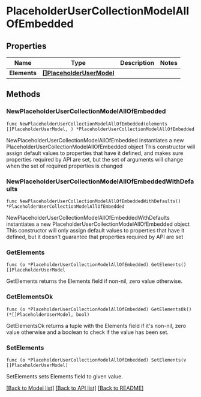 # PlaceholderUserCollectionModelAllOfEmbedded

## Properties

Name | Type | Description | Notes
------------ | ------------- | ------------- | -------------
**Elements** | [**[]PlaceholderUserModel**](PlaceholderUserModel.md) |  | 

## Methods

### NewPlaceholderUserCollectionModelAllOfEmbedded

`func NewPlaceholderUserCollectionModelAllOfEmbedded(elements []PlaceholderUserModel, ) *PlaceholderUserCollectionModelAllOfEmbedded`

NewPlaceholderUserCollectionModelAllOfEmbedded instantiates a new PlaceholderUserCollectionModelAllOfEmbedded object
This constructor will assign default values to properties that have it defined,
and makes sure properties required by API are set, but the set of arguments
will change when the set of required properties is changed

### NewPlaceholderUserCollectionModelAllOfEmbeddedWithDefaults

`func NewPlaceholderUserCollectionModelAllOfEmbeddedWithDefaults() *PlaceholderUserCollectionModelAllOfEmbedded`

NewPlaceholderUserCollectionModelAllOfEmbeddedWithDefaults instantiates a new PlaceholderUserCollectionModelAllOfEmbedded object
This constructor will only assign default values to properties that have it defined,
but it doesn't guarantee that properties required by API are set

### GetElements

`func (o *PlaceholderUserCollectionModelAllOfEmbedded) GetElements() []PlaceholderUserModel`

GetElements returns the Elements field if non-nil, zero value otherwise.

### GetElementsOk

`func (o *PlaceholderUserCollectionModelAllOfEmbedded) GetElementsOk() (*[]PlaceholderUserModel, bool)`

GetElementsOk returns a tuple with the Elements field if it's non-nil, zero value otherwise
and a boolean to check if the value has been set.

### SetElements

`func (o *PlaceholderUserCollectionModelAllOfEmbedded) SetElements(v []PlaceholderUserModel)`

SetElements sets Elements field to given value.



[[Back to Model list]](../README.md#documentation-for-models) [[Back to API list]](../README.md#documentation-for-api-endpoints) [[Back to README]](../README.md)


